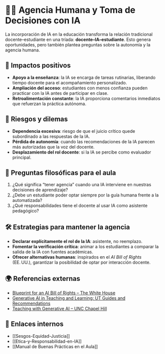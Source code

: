 # 🧑‍🏫 Agencia Humana y Toma de Decisiones con IA  

La incorporación de IA en la educación transforma la relación tradicional docente–estudiante en una tríada: **docente–IA–estudiante**. Esto genera oportunidades, pero también plantea preguntas sobre la autonomía y la agencia humana.  

## 🔹 Impactos positivos  

- **Apoyo a la enseñanza**: la IA se encarga de tareas rutinarias, liberando tiempo docente para el acompañamiento personalizado.  
- **Ampliación del acceso**: estudiantes con menos confianza pueden practicar con la IA antes de participar en clase.  
- **Retroalimentación constante**: la IA proporciona comentarios inmediatos que refuerzan la práctica autónoma.  

## 🔹 Riesgos y dilemas  

- **Dependencia excesiva**: riesgo de que el juicio crítico quede subordinado a las respuestas de la IA.  
- **Pérdida de autonomía**: cuando las recomendaciones de la IA parecen más autorizadas que la voz del docente.  
- **Desplazamiento del rol docente**: si la IA se percibe como evaluador principal.  

## 📌 Preguntas filosóficas para el aula  

1. ¿Qué significa “tener agencia” cuando una IA interviene en nuestras decisiones de aprendizaje?  
2. ¿Debe un estudiante poder optar siempre por la guía humana frente a la automatizada?  
3. ¿Qué responsabilidades tiene el docente al usar IA como asistente pedagógico?  

## 🛠️ Estrategias para mantener la agencia  

- **Declarar explícitamente el rol de la IA**: asistente, no reemplazo.  
- **Fomentar la verificación crítica**: animar a los estudiantes a comparar la salida de la IA con fuentes académicas.  
- **Ofrecer alternativas humanas**: inspirados en el *AI Bill of Rights* (EE. UU.), garantizar la posibilidad de optar por interacción docente.  

## 🌍 Referencias externas  

- [Blueprint for an AI Bill of Rights – The White House](https://bidenwhitehouse.archives.gov/ostp/ai-bill-of-rights/)  
- [Generative AI in Teaching and Learning: UT Guides and Recommendations](https://ctl.utexas.edu/generative-ai-teaching-and-learning-ut-guides-and-recommendations)  
- [Teaching with Generative AI – UNC Chapel Hill](https://ai.unc.edu/teaching-generative-ai-usage-guidance-2/)  

## 🔗 Enlaces internos  

- [[Sesgos-Equidad-Justicia]]  
- [[Etica-y-Responsabilidad-en-IA]]  
- [[Manual de Buenas Prácticas en el Aula]]  
